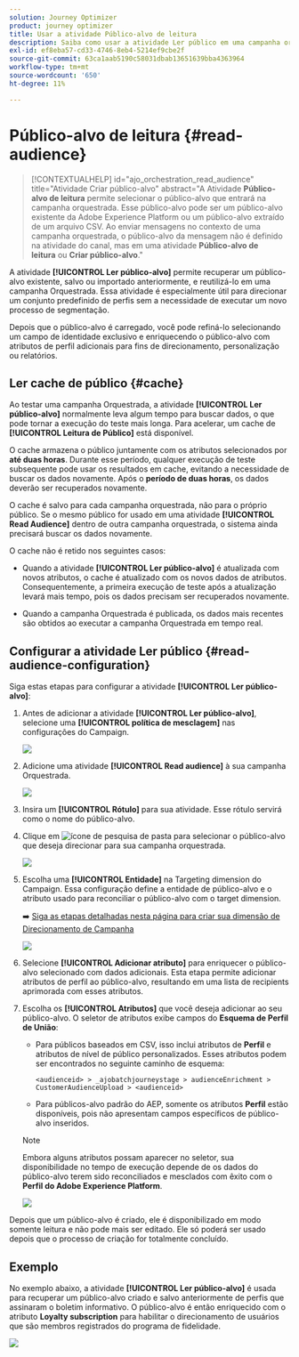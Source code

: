 ```yaml
---
solution: Journey Optimizer
product: journey optimizer
title: Usar a atividade Público-alvo de leitura
description: Saiba como usar a atividade Ler público em uma campanha orquestrada
exl-id: ef8eba57-cd33-4746-8eb4-5214ef9cbe2f
source-git-commit: 63ca1aab5190c58031dbab13651639bba4363964
workflow-type: tm+mt
source-wordcount: '650'
ht-degree: 11%

---
```



# Público-alvo de leitura {#read-audience}

>[!CONTEXTUALHELP]
>id="ajo_orchestration_read_audience"
>title="Atividade Criar público-alvo"
>abstract="A Atividade **Público-alvo de leitura** permite selecionar o público-alvo que entrará na campanha orquestrada. Esse público-alvo pode ser um público-alvo existente da Adobe Experience Platform ou um público-alvo extraído de um arquivo CSV. Ao enviar mensagens no contexto de uma campanha orquestrada, o público-alvo da mensagem não é definido na atividade do canal, mas em uma atividade **Público-alvo de leitura** ou **Criar público-alvo**."

A atividade **[!UICONTROL Ler público-alvo]** permite recuperar um público-alvo existente, salvo ou importado anteriormente, e reutilizá-lo em uma campanha Orquestrada. Essa atividade é especialmente útil para direcionar um conjunto predefinido de perfis sem a necessidade de executar um novo processo de segmentação.

Depois que o público-alvo é carregado, você pode refiná-lo selecionando um campo de identidade exclusivo e enriquecendo o público-alvo com atributos de perfil adicionais para fins de direcionamento, personalização ou relatórios.

## Ler cache de público {#cache}

Ao testar uma campanha Orquestrada, a atividade **[!UICONTROL Ler público-alvo]** normalmente leva algum tempo para buscar dados, o que pode tornar a execução do teste mais longa. Para acelerar, um cache de **[!UICONTROL Leitura de Público]** está disponível.

O cache armazena o público juntamente com os atributos selecionados por **até duas horas**. Durante esse período, qualquer execução de teste subsequente pode usar os resultados em cache, evitando a necessidade de buscar os dados novamente. Após o **período de duas horas**, os dados deverão ser recuperados novamente.

O cache é salvo para cada campanha orquestrada, não para o próprio público. Se o mesmo público for usado em uma atividade **[!UICONTROL Read Audience]** dentro de outra campanha orquestrada, o sistema ainda precisará buscar os dados novamente.

O cache não é retido nos seguintes casos:

* Quando a atividade **[!UICONTROL Ler público-alvo]** é atualizada com novos atributos, o cache é atualizado com os novos dados de atributos. Consequentemente, a primeira execução de teste após a atualização levará mais tempo, pois os dados precisam ser recuperados novamente.

* Quando a campanha Orquestrada é publicada, os dados mais recentes são obtidos ao executar a campanha Orquestrada em tempo real.

## Configurar a atividade Ler público {#read-audience-configuration}

Siga estas etapas para configurar a atividade **[!UICONTROL Ler público-alvo]**:

1. Antes de adicionar a atividade **[!UICONTROL Ler público-alvo]**, selecione uma **[!UICONTROL política de mesclagem]** nas configurações do Campaign.

   ![](../assets/read-audience-6.png)

1. Adicione uma atividade **[!UICONTROL Read audience]** à sua campanha Orquestrada.

   ![](../assets/read-audience-1.png)

1. Insira um **[!UICONTROL Rótulo]** para sua atividade. Esse rótulo servirá como o nome do público-alvo.

1. Clique em ![ícone de pesquisa de pasta](../assets/do-not-localize/folder-search.svg) para selecionar o público-alvo que deseja direcionar para sua campanha orquestrada.

   ![](../assets/read-audience-2.png)

1. Escolha uma **[!UICONTROL Entidade&#x200B;]** na Targeting dimension do Campaign. Essa configuração define a entidade de público-alvo e o atributo usado para reconciliar o público-alvo com o target dimension.

   ➡️ [Siga as etapas detalhadas nesta página para criar sua dimensão de Direcionamento de Campanha](../target-dimension.md)

   ![](../assets/read-audience-3.png)

1. Selecione **[!UICONTROL Adicionar atributo]** para enriquecer o público-alvo selecionado com dados adicionais. Esta etapa permite adicionar atributos de perfil ao público-alvo, resultando em uma lista de recipients aprimorada com esses atributos.

1. Escolha os **[!UICONTROL Atributos]** que você deseja adicionar ao seu público-alvo. O seletor de atributos exibe campos do **Esquema de Perfil de União**:

   * Para públicos baseados em CSV, isso inclui atributos de **Perfil** e atributos de nível de público personalizados. Esses atributos podem ser encontrados no seguinte caminho de esquema:

     `<audienceid> > _ajobatchjourneystage > audienceEnrichment > CustomerAudienceUpload > <audienceid>`

   * Para públicos-alvo padrão do AEP, somente os atributos **Perfil** estão disponíveis, pois não apresentam campos específicos de público-alvo inseridos.

   >[!NOTE]
   >
   > Embora alguns atributos possam aparecer no seletor, sua disponibilidade no tempo de execução depende de os dados do público-alvo terem sido reconciliados e mesclados com êxito com o **Perfil do Adobe Experience Platform**.

   ![](../assets/read-audience-4.png)

Depois que um público-alvo é criado, ele é disponibilizado em modo somente leitura e não pode mais ser editado. Ele só poderá ser usado depois que o processo de criação for totalmente concluído.

## Exemplo

No exemplo abaixo, a atividade **[!UICONTROL Ler público-alvo]** é usada para recuperar um público-alvo criado e salvo anteriormente de perfis que assinaram o boletim informativo. O público-alvo é então enriquecido com o atributo **Loyalty subscription** para habilitar o direcionamento de usuários que são membros registrados do programa de fidelidade.

![](../assets/read-audience-5.png)
